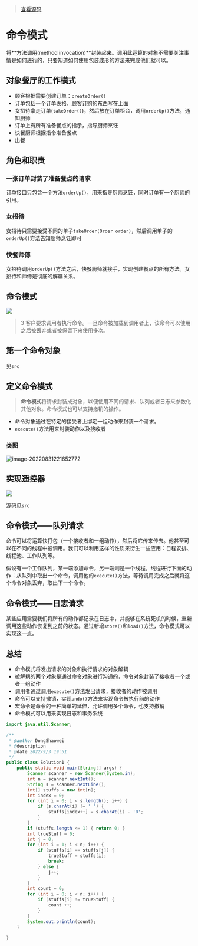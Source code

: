 > [查看源码](https://github.com/shepi-666/design-patterns)

# 命令模式

将**方法调用(method invocation)**封装起来。调用此运算的对象不需要关注事情是如何进行的，只要知道如何使用包装成形的方法来完成他们就可以。

## 对象餐厅的工作模式

* 顾客根据需要创建订单：`createOrder()`
* 订单包括一个订单表格，顾客订购的东西写在上面
* 女招待拿走订单(`takeOrder()`)，然后放在订单柜台，调用`orderUp()`方法，通知厨师
* 订单上有所有准备餐点的指示，指导厨师烹饪
* 快餐厨师根据指令准备餐点
* 出餐

## 角色和职责

### 一张订单封装了准备餐点的请求

订单接口只包含一个方法`orderUp()`，用来指导厨师烹饪，同时订单有一个厨师的引用。

### 女招待

女招待只需要接受不同的单子`takeOrder(Order order)`，然后调用单子的`orderUp()`方法告知厨师烹饪即可

### 快餐师傅

女招待调用`orderUp()`方法之后，快餐厨师就接手，实现创建餐点的所有方法。女招待和师傅是彻底的解耦关系。

## 命令模式

![](https://shepi-1308499968.cos.ap-chengdu.myqcloud.com/img/command.png)

> 3 客户要求调用者执行命令。一旦命令被加载到调用者上，该命令可以使用之后被丢弃或者被保留下来使用多次。

## 第一个命令对象

见`src`

## 定义命令模式

> **命令模式**将请求封装成对象，以便使用不同的请求、队列或者日志来参数化其他对象。命令模式也可以支持撤销的操作。

* 命令对象通过在特定的接受者上绑定一组动作来封装一个请求。
* `execute()`方法用来封装动作以及接收者

### 类图

![image-20220831221652772](https://shepi-1308499968.cos.ap-chengdu.myqcloud.com/img/image-20220831221652772.png)

## 实现遥控器

![](https://shepi-1308499968.cos.ap-chengdu.myqcloud.com/img/遥控器模型.png)

源码见`src`

## 命令模式——队列请求

命令可以将运算快打包（一个接收者和一组动作），然后将它传来传去。他甚至可以在不同的线程中被调用。我们可以利用这样的性质来衍生一些应用：日程安排、线程池、工作队列等。

假设有一个工作队列，某一端添加命令，另一端则是一个线程。线程进行下面的动作：从队列中取出一个命令，调用他的`execute()`方法，等待调用完成之后就将这个命令对象丢弃，取出下一个命令。

## 命令模式——日志请求

某些应用需要我们将所有的动作都记录在日志中，并能够在系统死机的时候，重新调用这些动作恢复到之前的状态。通过新增`store()`和`load()`方法，命令模式可以实现这一点。

## 总结

* 命令模式将发出请求的对象和执行请求的对象解耦
* 被解耦的两个对象是通过命令对象进行沟通的，命令对象封装了接收者一个或者一组动作
* 调用者通过调用`execute()`方法发出请求，接收者的动作被调用
* 命令可以支持撤销，实现`undo()`方法来实现命令被执行前的动作
* 宏命令是命令的一种简单的延伸，允许调用多个命令，也支持撤销
* 命令模式可以用来实现日志和事务系统



```java
import java.util.Scanner;

/**
 * @author DongShaowei
 * @description
 * @date 2022/9/3 19:51
 */
public class Solution1 {
    public static void main(String[] args) {
        Scanner scanner = new Scanner(System.in);
        int n = scanner.nextInt();
        String s = scanner.nextLine();
        int[] stuffs = new int[n];
        int index = 0;
        for (int i = 0; i < s.length(); i++) {
            if (s.charAt(i) != ' ') {
                stuffs[index++] = s.charAt(i) - '0';
            }
        }
        if (stuffs.length <= 1) { return 0; }
        int trueStuff = 0;
        int j = 0;
        for (int i = 1; i < n; i++) {
            if (stuffs[i] == stuffs[j]) {
                trueStuff = stuffs[i];
                break;
            } else {
                j++;
            }
        }
        int count = 0;
        for (int i = 0; i < n; i++) {
            if (stuffs[i] != trueStuff) {
                count ++;
            }
        }
        System.out.println(count);
    }
    
}
```

